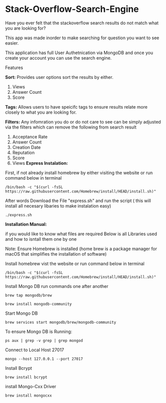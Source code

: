 # Stack-Overflow-Search-Engine
Have you ever felt that the stackoverflow search results do not match what you are looking for? 

This app was made inorder to make searching for question you want to see easier. 

This application has full User Authetnication via MongoDB and once you create your account you can use the search engine. 

Features

**Sort:** Provides user options sort the results by either. 

  1. Views
  2. Answer Count
  3. Score

**Tags:** Allows users to have speicifc tags to ensure results relate more closely to what you are looking for. 

**Filters:** Any infomration you do or do not care to see can be simply adjusted via the filters which can remove the following from search result 
  1. Acceptance Rate
  2. Answer Count
  3. Creation Date
  4. Reputation
  5. Score
  6. Views
**Express Instalation:**

First, if not already install homebrew by either visiting the website or run command below in terminal
  
  ```/bin/bash -c "$(curl -fsSL https://raw.githubusercontent.com/Homebrew/install/HEAD/install.sh)" ```


After words Download the File "express.sh" and run the script ( this will install all necesary libaries to make instalation easy)

```./express.sh``` 







**Installation Manual:**

  if you would like to know what files are required Below is all Libraries used and how to isntall them one by one 

  Note: Ensure Homebrew is installed (home brew is a package manager for macOS that simplifies the installation of software)

  Install homebrew vist the website or run command below in terminal
  
  ```/bin/bash -c "$(curl -fsSL https://raw.githubusercontent.com/Homebrew/install/HEAD/install.sh)" ```

  Install Mongo DB run commands one after another
  
  ```brew tap mongodb/brew```
  
  ```brew install mongodb-community```

  Start Mongo DB
  
  ```brew services start mongodb/brew/mongodb-community```

  To ensure Mongo DB is Running:
  
  ```ps aux | grep -v grep | grep mongod```

  Connect to Local Host 27017
  
  ```mongo --host 127.0.0.1 --port 27017```

  Install Bcrypt 

  ```brew install bcrypt ```

 install Mongo-Cxx Driver
 
  ```brew install mongocxx ```




  




